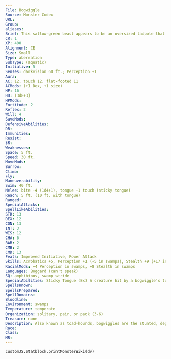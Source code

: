 ```yaml
---
File: Bogwiggle
Source: Monster Codex
URL: 
Group: 
aliases: 
Brief: This sallow-green beast appears to be an oversized tadpole that never fully matured, with two large, bulbous eyes bulging from either side of its head, and a gaping mouth revealing jagged fangs.
CR: 1
XP: 400
Alignment: CE
Size: Small
Type: aberration
SubType: (aquatic)
Initiative: 5
Senses: darkvision 60 ft.; Perception +1
Aura: 
AC: 12, touch 12, flat-footed 11
ACMods: (+1 Dex, +1 size)
HP: 16
HD: (3d8+3)
HPMods: 
Fortitude: 2
Reflex: 2
Will: 4
SaveMods: 
DefensiveAbilities: 
DR: 
Immunities: 
Resist: 
SR: 
Weaknesses: 
Space: 5 ft.
Speed: 30 ft.
MoveMods: 
Burrow: 
Climb: 
Fly: 
Maneuverability: 
Swim: 40 ft.
Melee: bite +4 (1d4+1), tongue -1 touch (sticky tongue)
Reach: 5 ft. (10 ft. with tongue)
Ranged: 
SpecialAttacks: 
SpellLikeAbilities: 
STR: 13
DEX: 12
CON: 13
INT: 3
WIS: 12
CHA: 6
BAB: 2
CMB: 2
CMD: 13
Feats: Improved Initiative, Power Attack
Skills: Acrobatics +5, Perception +1 (+5 in swamps), Stealth +9 (+17 in swamps), Swim +13
RacialMods: +4 Perception in swamps, +8 Stealth in swamps
Languages: Boggard (can't speak)
SQ: amphibious, swamp stride
SpecialAbilities: Sticky Tongue (Ex) A creature hit by a bogwiggle's tongue attack can't move more than 10 feet away from the bogwiggle and takes a -2 penalty to AC as long as the tongue is attached (this penalty does not stack if multiple tongues are attached). The tongue can be removed by succeeding at an opposed Strength check as a standard action or by dealing 2 points of slashing damage to the tongue (AC 11, damage doesn't deplete the bogwiggle's actual hit points). The bogwiggle can't move more than 10 feet away from the target while attached. It can release its tongue's grip as a free action. Like a boggard, a bogwiggle can't pull targets toward it with its tongue.  Swamp Stride (Ex) A bogwiggle can move through any sort of natural difficult terrain at its normal speed while within a swamp. Magically altered terrain affects a bogwiggle normally.
SpellsKnown: 
SpellsPrepared: 
SpellDomains: 
Bloodline: 
Environment: swamps
Temperature: temperate
Organization: solitary, pair, or pack (3-6)
Treasure: none
Description: Also known as toad-hounds, bogwiggles are the stunted, degenerate spawn of boggard priest-kings-these are the young who survived their meals of poisonous dragonf lies, but failed to develop properly. They appear to be dog-sized tadpoles that have stopped halfway through the transformation to full-f ledged frogs. A single set of long legs sprouts from a bogwiggle's bulbous body, and a frilled, whiplike tail protrudes from its back. Barely more intelligent than ordinary dogs, bogwiggles spend the majority of their short, violent lives serving as hunting companions and guard animals for their capricious, toadlike masters.  Bogwiggles can live up to 20 years, but because of swamp predators and the cruelty of their masters, most die long before reaching the age of 10. Bogwiggles always have the same skin tone as the boggards with which they live-typically gray, green, or black. Just as with boggards, bogwiggles lose their coloring as they age, and particularly old bogwiggles are often pale gray or almost white. The average bogwiggle is just under 3-1/2 feet long, not counting the tail-which itself is around 6 feet long. Most bogwiggles weigh roughly 65 pounds, but larger specimens have been reported by adventurers and scholars.  Despite being mistreated by their boggard masters, bogwiggles have a curiously strong affinity for them, and are intensely loyal to their tribes. Some scholars theorize that this fealty is a primitive version of a boggard's natural tribalism or religious inclinations, yet other observers have suggested that bogwiggles believe themselves capable of transformation into full boggards through unwavering devotion to their boggard superiors.
Race: 
Class: 
MR: 
---
```

```dataviewjs
customJS.Statblock.printMonsterWiki(dv)
```
